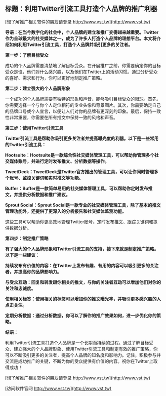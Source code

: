 ## **标题：利用Twitter引流工具打造个人品牌的推广利器**

[想了解推广相关软件的朋友请登录 http://www.vst.tw](http://www.vst.tw)

**导语：在当今数字化的社会中，个人品牌的建立和推广变得越来越重要。Twitter作为全球最大的社交媒体之一，成为了许多人打造个人品牌的理想平台。本文将介绍如何利用Twitter引流工具，打造个人品牌并吸引更多的关注者。**

**第一步：了解目标受众**

成功的个人品牌需要清楚地了解目标受众。在开展推广之前，你需要确定你的目标受众是谁，他们对什么感兴趣，以及他们在Twitter上的活动习惯。通过分析受众的喜好、需求和行为，你可以更好地制定推广策略。

**第二步：建立强大的个人品牌形象**

一个成功的个人品牌需要有独特的形象和声音，能够吸引目标受众的眼球。首先，你需要选择一个与你个人定位相符的专业头像和背景图片。其次，你需要确定自己的品牌口号或个人宣言，以便让人们对你的品牌有更深刻的印象。最后，保持一致性非常重要，你需要在所有推文中保持一致的风格和声音。

**第三步：使用Twitter引流工具**

**Twitter引流工具是帮助你吸引更多关注者并提高曝光度的利器。以下是一些常用的Twitter引流工具：**

**Hootsuite：Hootsuite是一款综合性社交媒体管理工具，可以帮助你管理多个社交媒体账号，并进行定时发布推文、分析数据等操作。**

**TweetDeck：TweetDeck是Twitter官方推出的管理工具，可以让你同时管理多个账号、监控关键词和实时推文等功能。**

**Buffer：Buffer是一款简单易用的社交媒体管理工具，可以帮助你定时发布推文，并提供分析数据和推广建议。**

**Sprout Social：Sprout Social是一款专业的社交媒体管理工具，除了基本的推文管理功能外，还提供了更深入的分析报告和社交媒体监测功能。**

这些工具可以帮助你更高效地管理Twitter账号，定时发布推文、跟踪关键词和提供数据分析。

**第四步：制定推广策略**

**有了强大的个人品牌形象和Twitter引流工具的支持，接下来就是制定推广策略。以下是一些建议：**

**持续发布有价值的内容：在Twitter上发布有趣、有用的内容可以吸引更多的关注者，并提高你的品牌影响力。**

**与受众互动：回复和转发跟你相关的推文，与你的关注者互动可以增加他们对你的关注和忠诚度。**

**使用相关标签：使用相关的标签可以增加你的推文曝光率，并吸引更多感兴趣的人点击关注。**

**定期分析数据：通过分析数据，你可以了解你的推广效果如何，进一步优化你的策略。**

**结语：**

利用Twitter引流工具打造个人品牌是一个长期而持续的过程。通过了解目标受众、建立强大的个人品牌形象、使用Twitter引流工具和制定有效的推广策略，你可以不断吸引更多的关注者，提高个人品牌的知名度和影响力。记住，积极参与并交流是成功推广的关键，不断为你的受众提供有价值的内容。祝你在Twitter上取得成功！

[想了解推广相关软件的朋友请登录 http://www.vst.tw](http://www.vst.tw)


[访问软件官网 http://www.vst.tw](http://www.vst.tw)
